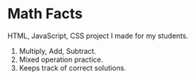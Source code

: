 # Math Facts   

HTML, JavaScript, CSS project I made for my students.  

1. Multiply, Add, Subtract.
2. Mixed operation practice.
3. Keeps track of  correct solutions.





